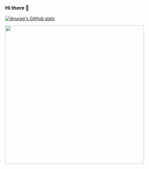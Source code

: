 ### Hi there 👋

[![Anurag's GitHub stats](https://github-readme-stats.vercel.app/api?username=dodyvirgiawan&show_icons=true&theme=dracula)](https://github.com/anuraghazra/github-readme-stats)

<a href="https://wakatime.com"><img src="https://wakatime.com/share/@redbaron212/9ac854fa-8cb6-4d7d-8122-ade08c95c937.png" width="450px" /></a>

<!--
**dodyvirgiawan/dodyvirgiawan** is a ✨ _special_ ✨ repository because its `README.md` (this file) appears on your GitHub profile.

Here are some ideas to get you started:

- 🔭 I’m currently working on ...
- 🌱 I’m currently learning ...
- 👯 I’m looking to collaborate on ...
- 🤔 I’m looking for help with ...
- 💬 Ask me about ...
- 📫 How to reach me: ...
- 😄 Pronouns: ...
- ⚡ Fun fact: ...
-->
